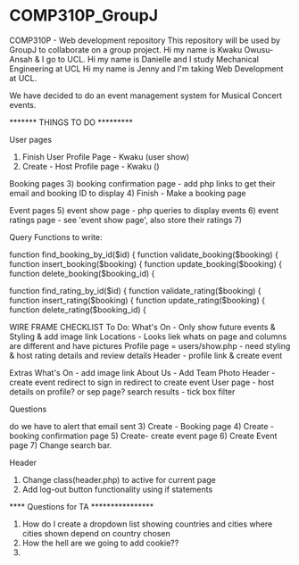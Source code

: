 # COMP310P_GroupJ
COMP310P - Web development repository 
This repository will be used by GroupJ to collaborate on a group project. 
Hi my name is Kwaku Owusu-Ansah & I go to UCL. 
Hi my name is Danielle and I study Mechanical Engineering at UCL
Hi my name is Jenny and I'm taking Web Development at UCL.


We have decided to do an event management system for Musical Concert events.




******* THINGS TO DO *********

User pages
1) Finish User Profile Page - Kwaku (user show)
2) Create - Host Profile page - Kwaku ()

Booking pages
3) booking confirmation page - add php links to get their email and booking ID to display
4) Finish - Make a booking page


Event pages
5) event show page - php queries to display events
6) event ratings page - see 'event show page', also store their ratings
7)

Query Functions to write: 

function find_booking_by_id($id) {
function validate_booking($booking) {
function insert_booking($booking) {
function update_booking($booking) {
function delete_booking($booking_id) {

function find_rating_by_id($id) {
function validate_rating($booking) {
function insert_rating($booking) {
function update_rating($booking) {
function delete_rating($booking_id) {


WIRE FRAME CHECKLIST
To Do:
What's On - Only show future events & Styling & add image link 
Locations - Looks liek whats on page and columns are different and have pictures
Profile page = users/show.php - need styling & host rating details and review details
Header - profile link & create event





Extras
What's On - add image link 
About Us - Add Team Photo
Header -  create event redirect to sign in redirect to create event
User page - host details on profile? or sep page?
search results - tick box filter




Questions

do we have to alert that email sent
3) Create - Booking page
4) Create - booking confirmation page
5) Create- create event page
6) Create Event page
7) Change search bar.

Header
1) Change class(header.php) to active for current page
2) Add log-out button functionality using if statements 














**** Questions for TA ****************
1) How do I create a dropdown list showing countries and cities where cities shown depend on country chosen
2) How the hell are we going to add  cookie??
3) 
